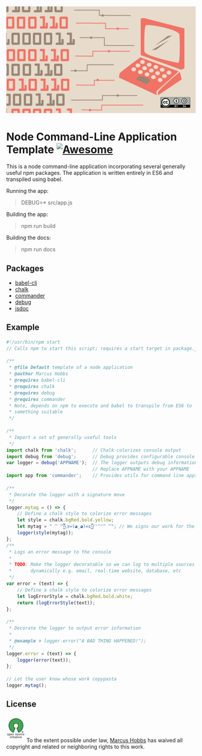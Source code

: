 <h1 align="center">
    <img src="assets/images/code.png"  alt="You keep what you code">
</h1>

# Node Command-Line Application Template [![Awesome](https://cdn.rawgit.com/sindresorhus/awesome/d7305f38d29fed78fa85652e3a63e154dd8e8829/media/badge.svg)](https://github.com/sindresorhus/awesome)

This is a node command-line application incorporating several generally useful npm packages. The application is written entirely in ES6 and transpiled using babel.

Running the app:
> DEBUG=* src/app.js

Building the app:
> npm run build

Building the docs:
> npm run docs

## Packages
- [babel-cli](https://www.npmjs.com/package/babel-cli)
- [chalk](https://www.npmjs.com/package/chalk)
- [commander](https://www.npmjs.com/package/commander)
- [debug](https://www.npmjs.com/package/debug)
- [jsdoc](https://www.npmjs.com/package/jsdoc)

## Example
```javascript
#!/usr/bin/npm start
// Calls npm to start this script; requires a start target in package.json

/**
 * @file Default template of a node application
 * @author Marcus Hobbs
 * @requires babel-cli
 * @requires chalk
 * @requires debug
 * @requires commander
 * Note, depends on npm to execute and babel to transpile from ES6 to
 * something suitable
 */

/**
 * Import a set of generally useful tools
 */
import chalk from 'chalk';      // Chalk colorizes console output
import debug from 'debug';      // Debug provides configurable console output
var logger = debug('APPNAME');  // The logger outputs debug information
                                // Replace APPNAME with your APPNAME
import app from 'commander';    // Provides utils for command line apps

/**
 * Decorate the logger with a signature move
 */
logger.mytag = () => {
    // Define a chalk style to colorize error messages
    let style = chalk.bgRed.bold.yellow;
    let mytag = " ̿ ̿\̵͇̿̿\з=(◕_◕)=ε/̵͇̿̿/'̿'̿ ̿"; // We signs our work for the masses
    logger(style(mytag));
};
/**
 * Logs an error message to the console
 *
 * TODO: Make the logger decoratable so we can log to multiple sources
 *       dynamically e.g. email, real-time website, database, etc
 */
var error = (text) => {
    // Define a chalk style to colorize error messages
    let logErrorStyle = chalk.bgRed.bold.white;
    return (logErrorStyle(text));
};

/**
 * Decorate the logger to output error information
 *
 * @example > logger.error("A BAD THING HAPPENED!");
 */
logger.error = (text) => {
    logger(error(text));
};

// Let the user know whose work copypasta
logger.mytag();
```

## License

[![CC0](assets/images/opensrc.png)](https://opensource.org/licenses/MIT)
To the extent possible under law, [Marcus Hobbs](https://github.com/dhobbs81) has waived all copyright and related or neighboring rights to this work.
